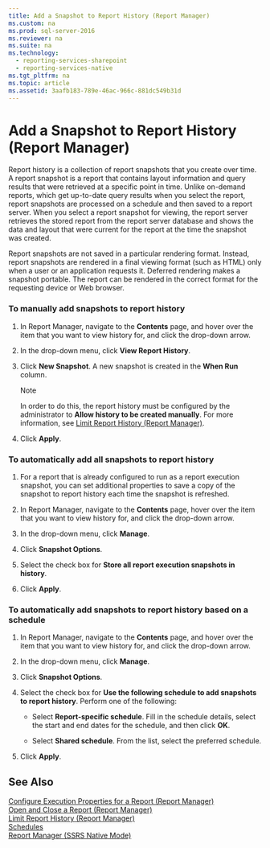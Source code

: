 ```yaml
---
title: Add a Snapshot to Report History (Report Manager)
ms.custom: na
ms.prod: sql-server-2016
ms.reviewer: na
ms.suite: na
ms.technology: 
  - reporting-services-sharepoint
  - reporting-services-native
ms.tgt_pltfrm: na
ms.topic: article
ms.assetid: 3aafb183-789e-46ac-966c-881dc549b31d
---
```

# Add a Snapshot to Report History (Report Manager)
  Report history is a collection of report snapshots that you create over time. A report snapshot is a report that contains layout information and query results that were retrieved at a specific point in time. Unlike on\-demand reports, which get up\-to\-date query results when you select the report, report snapshots are processed on a schedule and then saved to a report server. When you select a report snapshot for viewing, the report server retrieves the stored report from the report server database and shows the data and layout that were current for the report at the time the snapshot was created.  
  
 Report snapshots are not saved in a particular rendering format. Instead, report snapshots are rendered in a final viewing format \(such as HTML\) only when a user or an application requests it. Deferred rendering makes a snapshot portable. The report can be rendered in the correct format for the requesting device or Web browser.  
  
### To manually add snapshots to report history  
  
1.  In Report Manager, navigate to the **Contents** page, and hover over the item that you want to view history for, and click the drop\-down arrow.  
  
2.  In the drop\-down menu, click **View Report History**.  
  
3.  Click **New Snapshot**. A new snapshot is created in the **When Run** column.  
  
    > [!NOTE]  
    >  In order to do this, the report history must be configured by the administrator to **Allow history to be created manually**. For more information, see [Limit Report History &#40;Report Manager&#41;](../../Topics\TopicNameNotContainA/Limit-Report-History--Report-Manager-.md).  
  
4.  Click **Apply**.  
  
### To automatically add all snapshots to report history  
  
1.  For a report that is already configured to run as a report execution snapshot, you can set additional properties to save a copy of the snapshot to report history each time the snapshot is refreshed.  
  
2.  In Report Manager, navigate to the **Contents** page, hover over the item that you want to view history for, and click the drop\-down arrow.  
  
3.  In the drop\-down menu, click **Manage**.  
  
4.  Click **Snapshot Options**.  
  
5.  Select the check box for **Store all report execution snapshots in history**.  
  
6.  Click **Apply**.  
  
### To automatically add snapshots to report history based on a schedule  
  
1.  In Report Manager, navigate to the **Contents** page, and hover over the item that you want to view history for, and click the drop\-down arrow.  
  
2.  In the drop\-down menu, click **Manage**.  
  
3.  Click **Snapshot Options**.  
  
4.  Select the check box for **Use the following schedule to add snapshots to report history**. Perform one of the following:  
  
    -   Select **Report\-specific schedule**. Fill in the schedule details, select the start and end dates for the schedule, and then click **OK**.  
  
    -   Select **Shared schedule**. From the list, select the preferred schedule.  
  
5.  Click **Apply**.  
  
## See Also  
 [Configure Execution Properties for a Report  &#40;Report Manager&#41;](../../Topics\TopicNameContainA/Configure-Execution-Properties-for-a-Report---Report-Manager-.md)   
 [Open and Close a Report &#40;Report Manager&#41;](../../Topics\TopicNameContainA/Open-and-Close-a-Report--Report-Manager-.md)   
 [Limit Report History &#40;Report Manager&#41;](../../Topics\TopicNameNotContainA/Limit-Report-History--Report-Manager-.md)   
 [Schedules](../../Topics\TopicNameNotContainA/Schedules.md)   
 [Report Manager  &#40;SSRS Native Mode&#41;](../../Topics\TopicNameNotContainA/Report-Manager---SSRS-Native-Mode-.md)  
  
  
